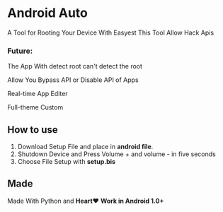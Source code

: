 
# Android Auto

A Tool for Rooting Your Device With Easyest
This Tool Allow Hack Apis

### Future:
The App With detect root can't detect the root

Allow You Bypass API or Disable API of Apps

Real-time App Editer

Full-theme Custom 

## How to use 
1. Download Setup File and place in __android file__. 
2. Shutdown Device and Press Volume + and volume - in five seconds 
3. Choose File Setup with __setup.bis__

## Made
Made With Python and  __Heart❤️__
__Work in Android 1.0+__

